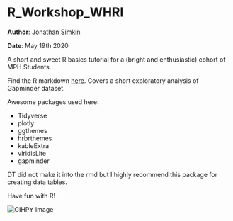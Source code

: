 # R_Workshop_WHRI

**Author**: [Jonathan Simkin](https://github.com/jdsimkin04)

**Date**: May 19th 2020

A short and sweet R basics tutorial for a (bright and enthusiastic) cohort of MPH Students.

Find the R markdown [here](https://github.com/jdsimkin04/R_Workshop_WHRI/blob/master/R_Workshop.Rmd). Covers a short exploratory analysis of Gapminder dataset.

Awesome packages used here:

* Tidyverse
* plotly
* ggthemes
* hrbrthemes 
* kableExtra
* viridisLite
* gapminder

DT did not make it into the rmd but I highly recommend this package for creating data tables.

Have fun with R!

![GIHPY Image](https://media.giphy.com/media/zOvBKUUEERdNm/giphy.gif)


